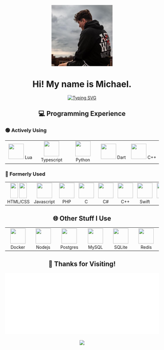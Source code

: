 <div align="center">
  <img src="https://github.com/BeastMichael/BeastMichael/blob/main/me.jpg?raw=true" width=200 height=200>
  <h1>Hi! My name is Michael.</h1>
  <a href="https://git.io/typing-svg"><img src="https://readme-typing-svg.herokuapp.com?font=Fira+Code&pause=2000&center=true&width=435&lines=I+make+click-clacks+into+knickknacks" alt="Typing SVG" /></a>
  <h2>💻 Programming Experience</h2>
</div>

### 🟢 Actively Using</h3>
  
<table align="center">
  <tr>
    <td align="center" width="100">
      <img src="https://cdn.jsdelivr.net/gh/devicons/devicon@latest/icons/lua/lua-original.svg" width="50" height="50"/>
      Lua
    </td>
    <td align="center" width="100">
      <img src="https://cdn.jsdelivr.net/gh/devicons/devicon@latest/icons/typescript/typescript-original.svg" width="50" height="50"/>
      Typescript
    </td>
    <td align="center" width="100">
      <img src="https://cdn.jsdelivr.net/gh/devicons/devicon@latest/icons/python/python-original.svg" width="50" height="50"/>
      Python
    </td>
    <td align="center" width="100">
      <img src="https://cdn.jsdelivr.net/gh/devicons/devicon@latest/icons/dart/dart-original.svg" width="50" height="50"/>
      Dart
    </td>
    <td align="center" width="100">
      <img src="https://cdn.jsdelivr.net/gh/devicons/devicon@latest/icons/cplusplus/cplusplus-original.svg" width="50" height="50"/>
      C++
    </td>
  </tr>
</table>

### 🔴 Formerly Used

<table align="center">
  <tr>
    <td align="center" width="100">
      <img src="https://cdn.jsdelivr.net/gh/devicons/devicon@latest/icons/html5/html5-original.svg" width="25" height="50"/>
      <img src="https://cdn.jsdelivr.net/gh/devicons/devicon@latest/icons/css3/css3-original.svg" width="25" height="50"/>
      HTML/CSS
    </td>
    <td align="center" width="100">
      <img src="https://cdn.jsdelivr.net/gh/devicons/devicon@latest/icons/javascript/javascript-original.svg" width="50" height="50"/>
      Javascript
    </td>
    <td align="center" width="100">
      <img src="https://cdn.jsdelivr.net/gh/devicons/devicon@latest/icons/php/php-original.svg" width="50" height="50"/>
      PHP
    </td>
    <td align="center" width="100">
      <img src="https://cdn.jsdelivr.net/gh/devicons/devicon@latest/icons/c/c-original.svg" width="50" height="50"/>
      C
    </td>
    <td align="center" width="100">
      <img src="https://cdn.jsdelivr.net/gh/devicons/devicon@latest/icons/csharp/csharp-original.svg" width="50" height="50"/>
      C#
    </td>
    <td align="center" width="100">
      <img src="https://cdn.jsdelivr.net/gh/devicons/devicon@latest/icons/cplusplus/cplusplus-original.svg" width="50" height="50"/>
      C++
    </td>
    <td align="center" width="100">
      <img src="https://cdn.jsdelivr.net/gh/devicons/devicon@latest/icons/swift/swift-original.svg" width="50" height="50"/>
      Swift
    </td>
    <td align="center" width="100">
      <img src="https://cdn.jsdelivr.net/gh/devicons/devicon@latest/icons/java/java-original.svg" width="50" height="50"/>
      Java
    </td>
  </tr>
</table>

<div align="center">
  <h2>🌐 Other Stuff I Use</h2>
</div>

<table align="center">
  <tr>
    <td align="center" width="100">
      <img src="https://cdn.jsdelivr.net/gh/devicons/devicon@latest/icons/docker/docker-original.svg" width="50" height="50"/>
      Docker
    </td>
    <td align="center" width="100">
      <img src="https://cdn.jsdelivr.net/gh/devicons/devicon@latest/icons/nodejs/nodejs-original.svg" width="50" height="50"/>
      Nodejs
    </td>
    <td align="center" width="100">
      <img src="https://cdn.jsdelivr.net/gh/devicons/devicon@latest/icons/postgresql/postgresql-original.svg" width="50" height="50"/>
      Postgres
    </td>
    <td align="center" width="100">
      <img src="https://cdn.jsdelivr.net/gh/devicons/devicon@latest/icons/mysql/mysql-original.svg" width="50" height="50"/>
      MySQL
    </td>
    <td align="center" width="100">
      <img src="https://cdn.jsdelivr.net/gh/devicons/devicon@latest/icons/sqlite/sqlite-original.svg" width="50" height="50"/>
      SQLite
    </td>
    <td align="center" width="100">
      <img src="https://cdn.jsdelivr.net/gh/devicons/devicon@latest/icons/redis/redis-original.svg" width="50" height="50"/>
      Redis
    </td>
  </tr>
</table>

<div align="center">
  <h2>👋 Thanks for Visiting!</h2>
</div>

<div align="center">
  <img src="https://github.com/BeastMichael/BeastMichael/blob/main/footer_transparent.gif?raw=true" width=600 height=200>
  <br><br>
  <img src="https://komarev.com/ghpvc/?username=BeastMichael&abbreviated=true&label=Stalker+Count">
</div>
